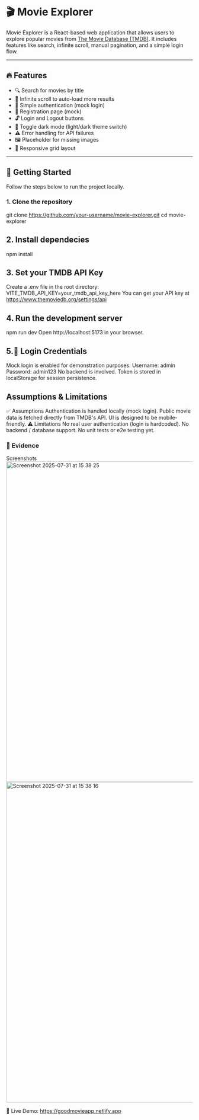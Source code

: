 # 🎬 Movie Explorer

Movie Explorer is a React-based web application that allows users to explore popular movies from [The Movie Database (TMDB)](https://www.themoviedb.org). It includes features like search, infinite scroll, manual pagination, and a simple login flow.

---

## 🔥 Features

- 🔍 Search for movies by title  
- 🔄 Infinite scroll to auto-load more results  
- 🔐 Simple authentication (mock login)  
- 📝 Registration page (mock)  
- 🔓 Login and Logout buttons  
- 🌙 Toggle dark mode (light/dark theme switch)  
- ⚠️ Error handling for API failures  
- 🖼️ Placeholder for missing images  
- 📱 Responsive grid layout

---

## 🚀 Getting Started

Follow the steps below to run the project locally.

### 1. Clone the repository
git clone https://github.com/your-username/movie-explorer.git
cd movie-explorer

## 2. Install dependecies
npm install
## 3. Set your TMDB API Key
Create a .env file in the root directory:
VITE_TMDB_API_KEY=your_tmdb_api_key_here
You can get your API key at https://www.themoviedb.org/settings/api

## 4. Run the development server
npm run dev
Open http://localhost:5173 in your browser.

## 5.🔐 Login Credentials

Mock login is enabled for demonstration purposes:
Username: admin  
Password: admin123
No backend is involved. Token is stored in localStorage for session persistence.

## Assumptions & Limitations
✅ Assumptions
Authentication is handled locally (mock login).
Public movie data is fetched directly from TMDB's API.
UI is designed to be mobile-friendly.
⚠️ Limitations
No real user authentication (login is hardcoded).
No backend / database support.
No unit tests or e2e testing yet.

### 📸 Evidence
Screenshots
<img width="1512" height="865" alt="Screenshot 2025-07-31 at 15 38 25" src="https://github.com/user-attachments/assets/92c455da-7dec-433f-b93a-34009d44a9b6" />
<img width="1512" height="865" alt="Screenshot 2025-07-31 at 15 38 16" src="https://github.com/user-attachments/assets/021a658d-ac91-4f96-8dc8-50818a09fdf8" />


🔗 Live Demo: https://goodmovieapp.netlify.app


